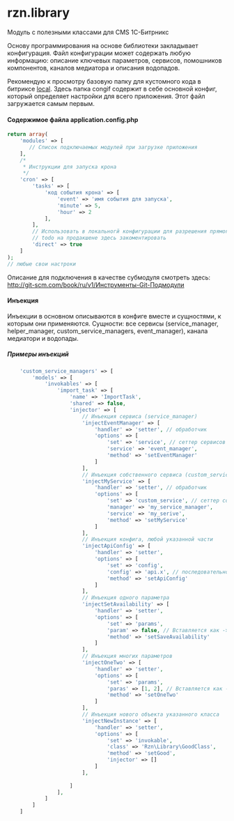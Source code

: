 rzn.library
===========
Модуль с полезными классами для CMS 1С-Битрникс

Основу программирования на основе библиотеки закладывает конфигурация. Файл конфигурации может содержать любую информацию: описание ключевых параметров, сервисов, помошников компонентов, каналов медиатора и описания водопадов.

Рекомендую к просмотру базовую папку для кустомного кода в битриксе [local](https://github.com/AndyDune/bitrix_local). Здесь папка congif содержит в себе основной конфиг, который определяет настройки для всего приложения. Этот файл загружается самым первым.
#### Содержимое файла application.config.php
```php
return array(
    'modules' => [
       // Список подключаемых модулей при загрузке приложения
    ],
    /*
     * Инструкции для запуска крона
     */
    'cron' => [
        'tasks' => [
            'код события крона' => [
                'event' => 'имя события для запуска',
                'minute' => 5,
                'hour' => 2
            ],
        ],
        // Использовать в локальногй конфигурации для разрешения прямого запуска событий
        // todo на продакшене здесь закоментировать
        'direct' => true
    ]
);
// любые свои настроки
```


Описание для подключения в качестве субмодуля смотреть здесь: http://git-scm.com/book/ru/v1/Инструменты-Git-Подмодули

#### Инъекция 

Инъекции в основном описываются в конфиге вместе и сущностями, к которым они применяются. Сущности: все сервисы (service_manager, helper_manager, custom_service_managers, event_manager), канала медиатори и водопады.

##### Примеры инъекций
```php
    'custom_service_managers' => [
        'models' => [
            'invokables' => [
                'import_task' => [
                    'name' => 'ImportTask',
                    'shared' => false,
                    'injector' => [
                        // Инъекция сервиса (service_manager)
                        'injectEventManager' => [
                            'handler' => 'setter', // обработчик
                            'options' => [
                                'set' => 'service', // сеттер сервисов
                                'service' => 'event_manager',
                                'method' => 'setEventManager'
                            ]
                        ],
                        // Инъекция собственного сервиса (custom_service_managers)
                        'injectMyService' => [
                            'handler' => 'setter', // обработчик
                            'options' => [
                                'set' => 'custom_service', // сеттер собственных сервисов
                                'manager' => 'my_service_manager',
                                'service' => 'my_serive',
                                'method' => 'setMyService'
                            ]
                        ],
                        // Инъекция конфига, любой указанной части
                        'injectApiConfig' => [
                            'handler' => 'setter',
                            'options' => [
                                'set' => 'config',
                                'config' => 'api.x', // последовательность ключей для конфига
                                'method' => 'setApiConfig'
                            ]
                        ],
                        // Инъекция одного параметра
                        'injectSetAvailability' => [
                            'handler' => 'setter',
                            'options' => [
                                'set' => 'params',
                                'param' => false, // Вставляется как ->setSaveAvailability(false)
                                'method' => 'setSaveAvailability'
                            ]
                        ],
                        // Инъекция многих параметров
                        'injectOneTwo' => [
                            'handler' => 'setter',
                            'options' => [
                                'set' => 'params',
                                'paras' => [1, 2], // Вставляется как ->setOneTwo(1, 2)
                                'method' => 'setOneTwo'
                            ]
                        ],
                        // Инъекция нового объекта указанного класса
                        'injectNewInstance' => [
                            'handler' => 'setter',
                            'options' => [
                                'set' => 'invokable',
                                'class' => 'Rzn\Library\GoodClass', 
                                'method' => 'setGood',
                                'injector' => []
                            ]
                        ],
                        
                    ]
                ],
            ]
        ]
    ]

```

